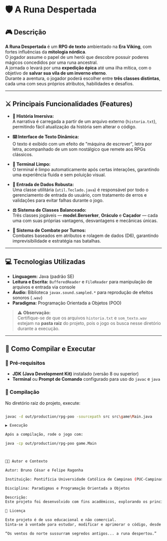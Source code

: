 # 🛡️ A Runa Despertada

## 🎮 Descrição

**A Runa Despertada** é um **RPG de texto** ambientado na **Era Viking**, com fortes influências da **mitologia nórdica**.  
O jogador assume o papel de um herói que descobre possuir poderes mágicos concedidos por uma runa ancestral.  
A jornada o levará por uma **expedição épica** até uma ilha mítica, com o objetivo de **salvar sua vila de um inverno eterno**.  
Durante a aventura, o jogador poderá escolher entre **três classes distintas**, cada uma com seus próprios atributos, habilidades e desafios.

---

## ⚔️ Principais Funcionalidades (Features)

- **📖 História Imersiva:**  
  A narrativa é carregada a partir de um arquivo externo (`historia.txt`), permitindo fácil atualização da história sem alterar o código.

- **⌨️ Interface de Texto Dinâmica:**  
  O texto é exibido com um efeito de "máquina de escrever", letra por letra, acompanhado de um som nostálgico que remete aos RPGs clássicos.

- **🧹 Terminal Limpo:**  
  O terminal é limpo automaticamente após certas interações, garantindo uma experiência fluida e sem poluição visual.

- **🧠 Entrada de Dados Robusta:**  
  Uma classe utilitária (`util.Teclado.java`) é responsável por todo o gerenciamento de entrada do usuário, com tratamento de erros e validações para evitar falhas durante o jogo.

- **⚖️ Sistema de Classes Balanceado:**  
  Três classes jogáveis — **model.Berserker**, **Oráculo** e **Caçador** — cada uma com suas próprias vantagens, desvantagens e mecânicas únicas.

- **🎲 Sistema de Combate por Turnos:**  
  Combates baseados em atributos e rolagem de dados (D6), garantindo imprevisibilidade e estratégia nas batalhas.

---

## 💻 Tecnologias Utilizadas

- **Linguagem:** Java (padrão SE)  
- **Leitura e Escrita:** `BufferedReader` e `FileReader` para manipulação de arquivos e entrada via console  
- **Áudio:** Biblioteca `javax.sound.sampled.*` para reprodução de efeitos sonoros (`.wav`)  
- **Paradigma:** Programação Orientada a Objetos (POO)  

> ⚠️ **Observação:**  
> Certifique-se de que os arquivos `historia.txt` e `som_texto.wav` estejam na **pasta raiz** do projeto, pois o jogo os busca nesse diretório durante a execução.

---

## 🚀 Como Compilar e Executar

### 🧰 Pré-requisitos
- **JDK (Java Development Kit)** instalado (versão 8 ou superior)
- **Terminal** ou **Prompt de Comando** configurado para uso do `javac` e `java`

### 🔧 Compilação
No diretório raiz do projeto, execute:
```bash

javac -d out/production/rpg-poo -sourcepath src src\game\Main.java

▶️ Execução

Após a compilação, rode o jogo com:

java -cp out/production/rpg-poo game.Main



👨‍💻 Autor e Contexto

Autor: Bruno César e Felipe Ragonha

Instituição: Pontifícia Universidade Católica de Campinas (PUC-Campinas)

Disciplina: Paradigmas e Programação Orientada a Objetos

Descrição:
Este projeto foi desenvolvido com fins acadêmicos, explorando os princípios de Programação Orientada a Objetos, boas práticas de código, e imersão narrativa em jogos de texto.

🧭 Licença

Este projeto é de uso educacional e não comercial.
Sinta-se à vontade para estudar, modificar e aprimorar o código, desde que as devidas atribuições sejam mantidas.

“Os ventos do norte sussurram segredos antigos... a runa despertou.”
